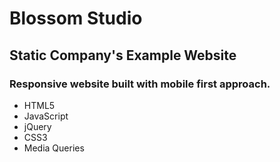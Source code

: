 # Blossom Studio


## Static Company's Example Website

### Responsive website built with mobile first approach.

* HTML5 
* JavaScript 
* jQuery
* CSS3
* Media Queries
